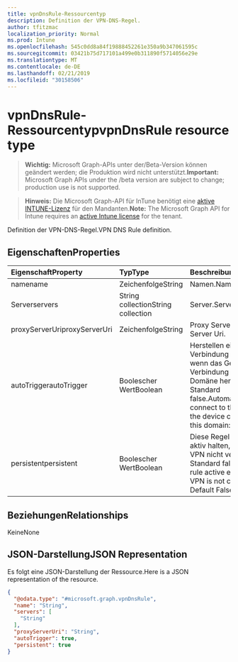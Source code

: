 ```yaml
---
title: vpnDnsRule-Ressourcentyp
description: Definition der VPN-DNS-Regel.
author: tfitzmac
localization_priority: Normal
ms.prod: Intune
ms.openlocfilehash: 545c0dd8a84f19888452261e350a9b347061595c
ms.sourcegitcommit: 03421b75d717101a499e0b311890f5714056e29e
ms.translationtype: MT
ms.contentlocale: de-DE
ms.lasthandoff: 02/21/2019
ms.locfileid: "30158506"
---
```

# <a name="vpndnsrule-resource-type"></a><span data-ttu-id="0db0b-103">vpnDnsRule-Ressourcentyp</span><span class="sxs-lookup"><span data-stu-id="0db0b-103">vpnDnsRule resource type</span></span>

> <span data-ttu-id="0db0b-104">**Wichtig:** Microsoft Graph-APIs unter der/Beta-Version können geändert werden; die Produktion wird nicht unterstützt.</span><span class="sxs-lookup"><span data-stu-id="0db0b-104">**Important:** Microsoft Graph APIs under the /beta version are subject to change; production use is not supported.</span></span>

> <span data-ttu-id="0db0b-105">**Hinweis:** Die Microsoft Graph-API für InTune benötigt eine [aktive INTUNE-Lizenz](https://go.microsoft.com/fwlink/?linkid=839381) für den Mandanten.</span><span class="sxs-lookup"><span data-stu-id="0db0b-105">**Note:** The Microsoft Graph API for Intune requires an [active Intune license](https://go.microsoft.com/fwlink/?linkid=839381) for the tenant.</span></span>

<span data-ttu-id="0db0b-106">Definition der VPN-DNS-Regel.</span><span class="sxs-lookup"><span data-stu-id="0db0b-106">VPN DNS Rule definition.</span></span>

## <a name="properties"></a><span data-ttu-id="0db0b-107">Eigenschaften</span><span class="sxs-lookup"><span data-stu-id="0db0b-107">Properties</span></span>
|<span data-ttu-id="0db0b-108">Eigenschaft</span><span class="sxs-lookup"><span data-stu-id="0db0b-108">Property</span></span>|<span data-ttu-id="0db0b-109">Typ</span><span class="sxs-lookup"><span data-stu-id="0db0b-109">Type</span></span>|<span data-ttu-id="0db0b-110">Beschreibung</span><span class="sxs-lookup"><span data-stu-id="0db0b-110">Description</span></span>|
|:---|:---|:---|
|<span data-ttu-id="0db0b-111">name</span><span class="sxs-lookup"><span data-stu-id="0db0b-111">name</span></span>|<span data-ttu-id="0db0b-112">Zeichenfolge</span><span class="sxs-lookup"><span data-stu-id="0db0b-112">String</span></span>|<span data-ttu-id="0db0b-113">Namen.</span><span class="sxs-lookup"><span data-stu-id="0db0b-113">Name.</span></span>|
|<span data-ttu-id="0db0b-114">Server</span><span class="sxs-lookup"><span data-stu-id="0db0b-114">servers</span></span>|<span data-ttu-id="0db0b-115">String collection</span><span class="sxs-lookup"><span data-stu-id="0db0b-115">String collection</span></span>|<span data-ttu-id="0db0b-116">Server.</span><span class="sxs-lookup"><span data-stu-id="0db0b-116">Servers.</span></span>|
|<span data-ttu-id="0db0b-117">proxyServerUri</span><span class="sxs-lookup"><span data-stu-id="0db0b-117">proxyServerUri</span></span>|<span data-ttu-id="0db0b-118">Zeichenfolge</span><span class="sxs-lookup"><span data-stu-id="0db0b-118">String</span></span>|<span data-ttu-id="0db0b-119">Proxy Server-URI.</span><span class="sxs-lookup"><span data-stu-id="0db0b-119">Proxy Server Uri.</span></span>|
|<span data-ttu-id="0db0b-120">autoTrigger</span><span class="sxs-lookup"><span data-stu-id="0db0b-120">autoTrigger</span></span>|<span data-ttu-id="0db0b-121">Boolescher Wert</span><span class="sxs-lookup"><span data-stu-id="0db0b-121">Boolean</span></span>|<span data-ttu-id="0db0b-122">Herstellen einer Verbindung mit dem VPN, wenn das Gerät eine Verbindung mit dieser Domäne herstellt: Standard false.</span><span class="sxs-lookup"><span data-stu-id="0db0b-122">Automatically connect to the VPN when the device connects to this domain: Default False.</span></span>|
|<span data-ttu-id="0db0b-123">persistent</span><span class="sxs-lookup"><span data-stu-id="0db0b-123">persistent</span></span>|<span data-ttu-id="0db0b-124">Boolescher Wert</span><span class="sxs-lookup"><span data-stu-id="0db0b-124">Boolean</span></span>|<span data-ttu-id="0db0b-125">Diese Regel auch dann aktiv halten, wenn das VPN nicht verbunden ist: Standard false</span><span class="sxs-lookup"><span data-stu-id="0db0b-125">Keep this rule active even when the VPN is not connected: Default False</span></span>|

## <a name="relationships"></a><span data-ttu-id="0db0b-126">Beziehungen</span><span class="sxs-lookup"><span data-stu-id="0db0b-126">Relationships</span></span>
<span data-ttu-id="0db0b-127">Keine</span><span class="sxs-lookup"><span data-stu-id="0db0b-127">None</span></span>

## <a name="json-representation"></a><span data-ttu-id="0db0b-128">JSON-Darstellung</span><span class="sxs-lookup"><span data-stu-id="0db0b-128">JSON Representation</span></span>
<span data-ttu-id="0db0b-129">Es folgt eine JSON-Darstellung der Ressource.</span><span class="sxs-lookup"><span data-stu-id="0db0b-129">Here is a JSON representation of the resource.</span></span>
<!-- {
  "blockType": "resource",
  "@odata.type": "microsoft.graph.vpnDnsRule"
}
-->
``` json
{
  "@odata.type": "#microsoft.graph.vpnDnsRule",
  "name": "String",
  "servers": [
    "String"
  ],
  "proxyServerUri": "String",
  "autoTrigger": true,
  "persistent": true
}
```




